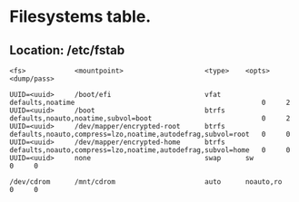 # Filesystems table.
## Location: /etc/fstab

`<fs>            <mountpoint>                    <type>    <opts>                                                       <dump/pass>`

`UUID=<uuid>     /boot/efi                       vfat      defaults,noatime                                              0     2`
`UUID=<uuid>     /boot                           btrfs     defaults,noauto,noatime,subvol=boot                           0     2`
`UUID=<uuid>     /dev/mapper/encrypted-root      btrfs     defaults,noauto,compress=lzo,noatime,autodefrag,subvol=root   0     0`
`UUID=<uuid>     /dev/mapper/encrypted-home      btrfs     defaults,noauto,compress=lzo,noatime,autodefrag,subvol=home   0     0`
`UUID=<uuid>     none                            swap      sw                                                            0     0`

`/dev/cdrom      /mnt/cdrom                      auto      noauto,ro                                                      0     0`
